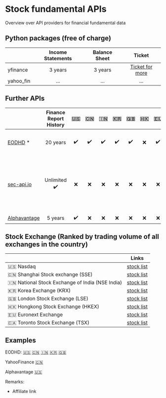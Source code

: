 # Stock fundamental APIs
Overview over API providers for financial fundamental data

## Python packages (free of charge)
|              | Income Statements | Balance Sheet | Ticket |
| :---         |     :---:      |     :---:     | :---: |
| yfinance     | 3 years     | 3 years      |  [Ticket for more](https://github.com/ranaroussi/yfinance/issues/1747) |
| yahoo_fin     | ...       |   ...     | ...  |



## Further APIs
|              | Finance Report History | :us: | :cn: | :india: | :kr: | :uk: | :hong_kong: | :eu: | :canada: | :jp: | Costs |
| :---         |     :---:       | :---: |  :---: |  :---: |  :---: |  :---: |  :---: |  :---: |  :---: |  :---: |  :---: |
| [EODHD](https://eodhd.com/r/?ref=SS55HCO7) *     | 20 years     | ✔️ | ✔️ | ✔️ | ✔️ |  ✔️ |  :x: | ✔️ | ✔️ | ✔️ | 50 EUR / month (fundamentals only) |
| [sec-api.io](https://sec-api.io)     | Unlimited     ✔️  | :x: | :x: | :x: | :x: |  :x: | :x: | :x: | :x: |  after 100 free calls, 49 USD - 55 USD / month |
| [Alphavantage](https://alphavantage.co)     | 5 years    | ✔️ | :x: | :x: | :x: |  :x: | :x:  | :x: |  :x: |  free |



## Stock Exchange (Ranked by trading volume of all exchanges in the country)
|              | Links |
| :---         |     :---:      |
| :us: Nasdaq | [stock list](https://www.nasdaq.com/market-activity/stocks/screener) |
| :cn: Shanghai Stock exchange (SSE) | [stock list](https://english.sse.com.cn/markets/equities/overview) |
| :india: National Stock Exchange of India (NSE India)| [stock list](https://www.nseindia.com/market-data/live-equity-market) |
| :kr: Korea Exchange (KRX) | [stock list](http://data.krx.co.kr/contents/MDC/MDI/mdiLoader/index.cmd?menuId=MDC0301) |
| :uk: London Stock Exchange (LSE) | [stock list](https://www.londonstockexchange.com/live-markets/market-data-dashboard/price-explorer) |
| :hong_kong: Hongkong Stock Exchange (HKEX) | [stock list](https://www.hkex.com.hk/Market-Data/Securities-Prices/Equities?sc_lang=en)
| :eu: Euronext Exchange | [stock list](https://live.euronext.com/en/products/equities/list#)
| 🇨🇦 Toronto Stock Exchange (TSX) | [stock list](https://www.tsx.com/listings/listing-with-us/listed-company-directory)|

## Examples
EODHD: [:us:](https://eodhd.com/financial-summary/AAPL.US) [:cn:](https://eodhd.com/financial-summary/600000.SHG) [:india:](https://eodhd.com/financial-summary/TATASTEEL.NSE) [:kr:](https://eodhd.com/financial-summary/005930.KO) [:uk:](https://eodhd.com/financial-summary/SHEL.LSE)

YahooFinance [:cn:](https://finance.yahoo.com/quote/600000.SS)

Alphavantage [:us:](https://www.alphavantage.co/query?function=INCOME_STATEMENT&symbol=AAPL&apikey=YOURKEY) 

Remarks:
* Affiliate link
